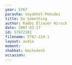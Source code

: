 ```yaml
---
year: 5767
parasha: Vayakhel-Pekudei
title: Do Something
author: Rabbi Eliezer Hirsch
date: 2007-03-17
id: 57672101
filename: 5767-210-1
layout: audio
moment: 
shabbat: Hachodesh
occasion: 
---
```

